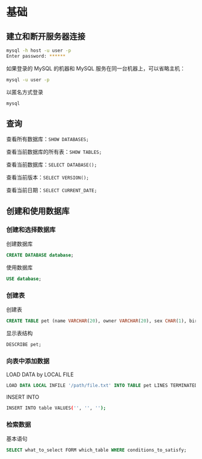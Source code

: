 # 基础

## 建立和断开服务器连接

```bash
mysql -h host -u user -p
Enter password: ******
```

如果登录的 MySQL 的机器和 MySQL 服务在同一台机器上，可以省略主机：

```bash
mysql -u user -p
```

以匿名方式登录

```bash
mysql
```

## 查询

查看所有数据库：`SHOW DATABASES;`

查看当前数据库的所有表：`SHOW TABLES;`

查看当前数据库：`SELECT DATABASE();`

查看当前版本：`SELECT VERSION();`

查看当前日期：`SELECT CURRENT_DATE;`

## 创建和使用数据库

### 创建和选择数据库

创建数据库

```sql
CREATE DATABASE database;
```

使用数据库

```sql
USE database;
```

### 创建表

创建表

```sql
CREATE TABLE pet (name VARCHAR(20), owner VARCHAR(20), sex CHAR(1), birth DATE, death DATE);
```

显示表结构

```sql
DESCRIBE pet;
```

### 向表中添加数据

LOAD DATA by LOCAL FILE

```sql
LOAD DATA LOCAL INFILE '/path/file.txt' INTO TABLE pet LINES TERMINATED BY '\r\n';
```

INSERT INTO

```bash
INSERT INTO table VALUES('', '', '');
```

### 检索数据

基本语句

```sql
SELECT what_to_select FORM which_table WHERE conditions_to_satisfy;
```